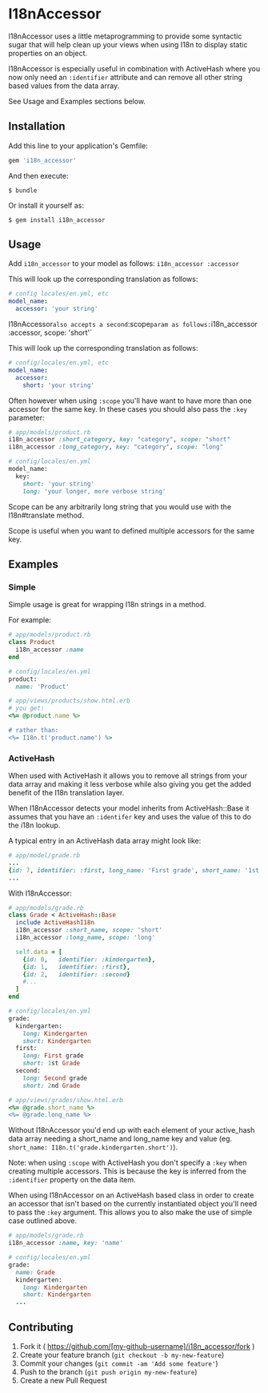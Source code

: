 # I18nAccessor

I18nAccessor uses a little metaprogramming to provide some syntactic sugar that
will help clean up your views when using I18n to display static properties on an
object.

I18nAccessor is especially useful in combination with ActiveHash where you now
only need an `:identifier` attribute and can remove all other string based
values from the data array.

See Usage and Examples sections below.

## Installation

Add this line to your application's Gemfile:

```ruby
gem 'i18n_accessor'
```

And then execute:

    $ bundle

Or install it yourself as:

    $ gem install i18n_accessor

## Usage
Add `i18n_accessor` to your model as follows: `i18n_accessor :accessor`

This will look up the corresponding translation as follows:
```yml
# config locales/en.yml, etc
model_name:
  accessor: 'your string'
```  

I18nAccessor` also accepts a second `:scope` param as follows:
`i18n_accessor :accessor, scope: 'short'`

This will look up the corresponding translation as follows:
```yml
# config/locales/en.yml, etc
model_name:
  accessor:
    short: 'your string'
```

Often however when using `:scope` you'll have want to have more than one
accessor for the same key. In these cases you should also pass the `:key`
parameter:

```ruby
# app/models/product.rb
i18n_accessor :short_category, key: "category", scope: "short"
i18n_accessor :long_category, key: "category", scope: "long"

# config/locales/en.yml
model_name:
  key:
    short: 'your string'
    long: 'your longer, more verbose string'
```

Scope can be any arbitrarily long string that you would use with the
I18n#translate method.

Scope is useful when you want to defined multiple accessors for the same key.

## Examples

### Simple
Simple usage is great for wrapping I18n strings in a method.

For example:

```ruby
# app/models/product.rb
class Product
  i18n_accessor :name
end

# config/locales/en.yml
product:
  name: 'Product'

# app/views/products/show.html.erb
# you get:
<%= @product.name %>

# rather than:
<%= I18n.t('product.name') %>
```

### ActiveHash
When used with ActiveHash it allows you to remove all strings from your
data array and making it less verbose while also giving you get the added
benefit of the I18n translation layer.

When I18nAccessor detects your model inherits from ActiveHash::Base it assumes
that you have an `:identifer` key and uses the value of this to do the i18n
lookup.

A typical entry in an ActiveHash data array might look like:
```ruby
# app/model/grade.rb
...
{id: 7, identifier: :first, long_name: 'First grade', short_name: '1st'},
...
```

With I18nAccessor:

```ruby
# app/models/grade.rb
class Grade < ActiveHash::Base
  include ActiveHashI18n
  i18n_accessor :short_name, scope: 'short'
  i18n_accessor :long_name, scope: 'long'

  self.data = [
    {id: 0,   identifier: :kindergarten},
    {id: 1,   identifier: :first},
    {id: 2,   identifier: :second}
    #...
  ]
end

# config/locales/en.yml
grade:
  kindergarten:
    long: Kindergarten
    short: Kindergarten
  first:
    long: First grade
    short: 1st Grade
  second:
    long: Second grade
    short: 2nd Grade

# app/views/grades/show.html.erb
<%= @grade.short_name %>
<%= @grade.long_name %>
```

Without I18nAccessor you'd end up with each element of your active_hash data
array needing a short_name and long_name key and value
(eg. `short_name: I18n.t('grade.kindergarten.short')`).

Note: when using `:scope` with ActiveHash you don't specify a `:key`
when creating multiple accessors. This is because the key is inferred from the
`:identifier` property on the data item.

When using I18nAccessor on an ActiveHash based class in order to create an
accessor that isn't based on the currently instantiated object you'll need to
pass the `:key` argument. This allows you to also make the use of simple case
outlined above.

```ruby
# app/models/grade.rb
i18n_accessor :name, key: 'name'

# config/locales/en.yml
grade:
  name: Grade
  kindergarten:
    long: Kindergarten
    short: Kindergarten
  ...
```

## Contributing

1. Fork it ( https://github.com/[my-github-username]/i18n_accessor/fork )
2. Create your feature branch (`git checkout -b my-new-feature`)
3. Commit your changes (`git commit -am 'Add some feature'`)
4. Push to the branch (`git push origin my-new-feature`)
5. Create a new Pull Request

